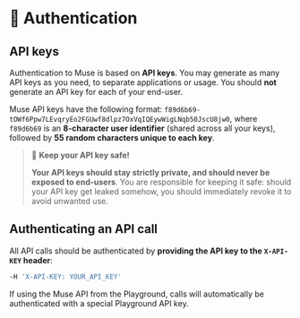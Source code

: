 # 🔑 Authentication

## API keys

Authentication to Muse is based on **API keys**. You may generate as many API keys as you need, to separate 
applications or usage. You should **not** generate an API key for each of your end-user.

Muse API keys have the following format: `f89d6b69-tOWf6Ppw7LEvqryEo2FGUwf8dlpz7OxVqIQEywWigLNqb50JscU8jw0`, where 
`f89d6b69` is an **8-character user identifier** (shared across all your keys), followed by **55 random characters
unique to each key**.

> 🔐 **Keep your API key safe!**
>
>**Your API keys should stay strictly private, and should never be exposed to end-users**. You are responsible for 
keeping it safe: should your API key get leaked somehow, you should immediately revoke it to avoid unwanted use.


## Authenticating an API call

All API calls should be authenticated by **providing the API key to the `X-API-KEY` header**:

```bash title="Authentication header"
-H 'X-API-KEY: YOUR_API_KEY'
```

If using the Muse API from the Playground, calls will automatically be authenticated with a special Playground API key.